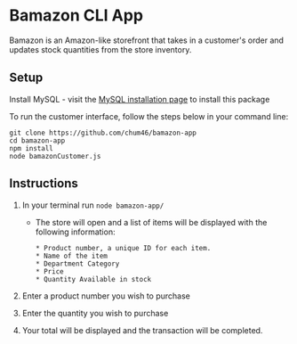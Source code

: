 # Bamazon CLI App

Bamazon is an Amazon-like storefront that takes in a customer's order and updates stock quantities from the store inventory.

## Setup

Install MySQL -  visit the [MySQL installation page](https://dev.mysql.com/doc/refman/5.6/en/installing.html) to install this package

To run the customer interface, follow the steps below in your command line:

	git clone https://github.com/chum46/bamazon-app
	cd bamazon-app
	npm install
	node bamazonCustomer.js

## Instructions

1. In your terminal run `node bamazon-app/`
    * The store will open and a list of items will be displayed with the following information:

        ```
       * Product number, a unique ID for each item.
       * Name of the item
       * Department Category
       * Price
       * Quantity Available in stock
        ```

2. Enter a product number you wish to purchase

3. Enter the quantity you wish to purchase

4. Your total will be displayed and the transaction will be completed. 
